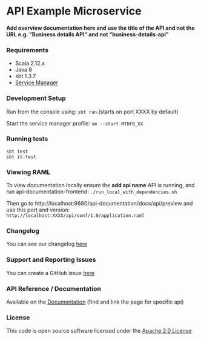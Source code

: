API Example Microservice
========================
**Add overview documentation here and use the title of the API and not the URL e.g. "Business details API" and not "business-details-api"**

### Requirements 
- Scala 2.12.x
- Java 8
- sbt 1.3.7
- [Service Manager](https://github.com/hmrc/service-manager)
 
### Development Setup
  
Run from the console using: `sbt run` (starts on port XXXX by default)
  
Start the service manager profile: `sm --start MTDFB_XX`

### Running tests
```
sbt test
sbt it:test
```

### Viewing RAML

To view documentation locally ensure the **add api name** API is running, and run api-documentation-frontend:
`./run_local_with_dependencies.sh`

Then go to http://localhost:9680/api-documentation/docs/api/preview and use this port and version:
`http://localhost:XXXX/api/conf/1.0/application.raml`

### Changelog

You can see our changelog [here](https://github.com/hmrc/income-tax-mtd-changelog/wiki)

### Support and Reporting Issues

You can create a GitHub issue [here](https://github.com/hmrc/income-tax-mtd-changelog/issues)


### API Reference / Documentation 
Available on the [Documentation](https://developer.service.hmrc.gov.uk/api-documentation) (find and link the page for specific api)


### License

This code is open source software licensed under the [Apache 2.0 License]("http://www.apache.org/licenses/LICENSE-2.0.html")
